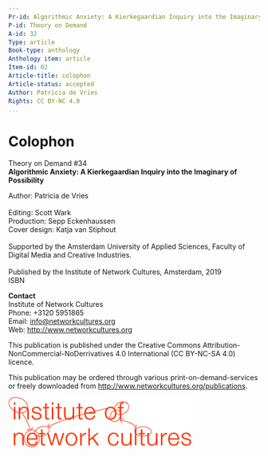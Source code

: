 ```yaml
---
Pr-id: Algorithmic Anxiety: A Kierkegaardian Inquiry into the Imaginary of Possibility
P-id: Theory on Demand
A-id: 32
Type: article
Book-type: anthology
Anthology item: article
Item-id: 02
Article-title: colophon
Article-status: accepted
Author: Patricia de Vries
Rights: CC BY-NC 4.0
...
```


# Colophon

Theory on Demand #34
<br/>**Algorithmic Anxiety: A Kierkegaardian Inquiry into the Imaginary of Possibility**

Author: Patricia de Vries
<br/>
<br/>Editing: Scott Wark
<br/>Production: Sepp Eckenhaussen
<br/>Cover design: Katja van Stiphout
<br/>
<br/>Supported by the Amsterdam University of Applied Sciences, Faculty of Digital Media and Creative Industries.
<br/>
<br/>Published by the Institute of Network Cultures, Amsterdam, 2019
<br/>ISBN

**Contact**
<br/>Institute of Network Cultures
<br/>Phone: +3120 5951865
<br/>Email: info@networkcultures.org
<br/>Web: http://www.networkcultures.org

This publication is published under the Creative Commons
Attribution-NonCommercial-NoDerrivatives 4.0 International (CC BY-NC-SA
4.0) licence.

This publication may be ordered through various print-on-demand-services
or freely downloaded from http://www.networkcultures.org/publications.

![](imgs/inclogo.png)

